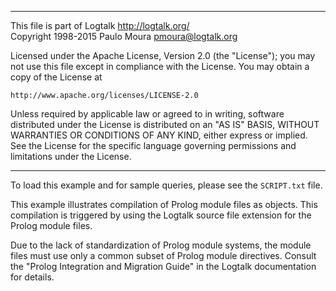 ________________________________________________________________________

This file is part of Logtalk <http://logtalk.org/>  
Copyright 1998-2015 Paulo Moura <pmoura@logtalk.org>

Licensed under the Apache License, Version 2.0 (the "License");
you may not use this file except in compliance with the License.
You may obtain a copy of the License at

    http://www.apache.org/licenses/LICENSE-2.0

Unless required by applicable law or agreed to in writing, software
distributed under the License is distributed on an "AS IS" BASIS,
WITHOUT WARRANTIES OR CONDITIONS OF ANY KIND, either express or implied.
See the License for the specific language governing permissions and
limitations under the License.
________________________________________________________________________


To load this example and for sample queries, please see the `SCRIPT.txt`
file.

This example illustrates compilation of Prolog module files as objects.
This compilation is triggered by using the Logtalk source file extension
for the Prolog module files.

Due to the lack of standardization of Prolog module systems, the module 
files must use only a common subset of Prolog module directives. Consult 
the "Prolog Integration and Migration Guide" in the Logtalk documentation 
for details.
